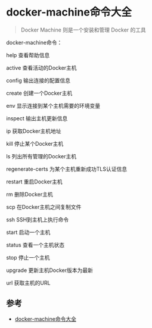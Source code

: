 # docker-machine命令大全
>Docker Machine 则是一个安装和管理 Docker 的工具


docker-machine命令：

help 查看帮助信息

active 查看活动的Docker主机

config 输出连接的配置信息

create 创建一个Docker主机

env 显示连接到某个主机需要的环境变量

inspect 输出主机更新信息

ip 获取Docker主机地址

kill 停止某个Docker主机

ls 列出所有管理的Docker主机

regenerate-certs 为某个主机重新成功TLS认证信息

restart 重启Docker主机

rm 删除Docker主机

scp 在Docker主机之间复制文件

ssh SSH到主机上执行命令

start 启动一个主机

status 查看一个主机状态

stop 停止一个主机

upgrade 更新主机Docker版本为最新

url 获取主机的URL


## 参考
- [docker-machine命令大全](http://www.rain9.cn/2018/03/06/docker-machine%E5%91%BD%E4%BB%A4%E5%A4%A7%E5%85%A8/)
